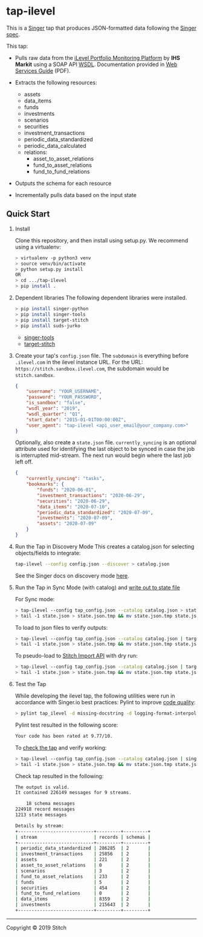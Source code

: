 # tap-ilevel

This is a [Singer](https://singer.io) tap that produces JSON-formatted data
following the [Singer
spec](https://github.com/singer-io/getting-started/blob/master/SPEC.md).

This tap:

- Pulls raw data from the [iLevel Portfolio Monitoring Platform](https://ihsmarkit.com/products/ilevel.html) by **IHS Markit** using a SOAP API [WSDL](https://services.ilevelsolutions.com/DataService/Service/2019/Q1/DataService.svc?singleWsdl). Documentation provided in [Web Services Guide](https://github.com/bytecodeio/tap-ilevel/blob/master/web_services_guide-2019Q1.pdf) (PDF).
- Extracts the following resources:
  - assets
  - data_items
  - funds
  - investments
  - scenarios
  - securities
  - investment_transactions
  - periodic_data_standardized
  - periodic_data_calculated
  - relations:
    - asset_to_asset_relations
    - fund_to_asset_relations
    - fund_to_fund_relations

- Outputs the schema for each resource
- Incrementally pulls data based on the input state

## Quick Start

1. Install

    Clone this repository, and then install using setup.py. We recommend using a virtualenv:

    ```bash
    > virtualenv -p python3 venv
    > source venv/bin/activate
    > python setup.py install
    OR
    > cd .../tap-ilevel
    > pip install .
    ```
2. Dependent libraries
    The following dependent libraries were installed.
    ```bash
    > pip install singer-python
    > pip install singer-tools
    > pip install target-stitch
    > pip install suds-jurko
    
    ```
    - [singer-tools](https://github.com/singer-io/singer-tools)
    - [target-stitch](https://github.com/singer-io/target-stitch)

3. Create your tap's `config.json` file. The `subdomain` is everything before `.ilevel.com` in the ilevel instance URL.  For the URL: `https://stitch.sandbox.ilevel.com`, the subdomain would be `stitch.sandbox`.

    ```json
    {
        "username": "YOUR_USERNAME",
        "password": "YOUR_PASSWORD",
        "is_sandbox": "false",
        "wsdl_year": "2019",
        "wsdl_quarter": "Q1",
        "start_date": "2015-01-01T00:00:00Z",
        "user_agent": "tap-ilevel <api_user_email@your_company.com>"
    }
    ```
    
    Optionally, also create a `state.json` file. `currently_syncing` is an optional attribute used for identifying the last object to be synced in case the job is interrupted mid-stream. The next run would begin where the last job left off.

    ```json
    {
        "currently_syncing": "tasks",
        "bookmarks": {
            "funds": "2020-06-01",
            "investment_transactions": "2020-06-29",
            "securities": "2020-06-29",
            "data_items": "2020-07-10",
            "periodic_data_standardized": "2020-07-09",
            "investments": "2020-07-09",
            "assets": "2020-07-09"
        }
    }
    ```

4. Run the Tap in Discovery Mode
    This creates a catalog.json for selecting objects/fields to integrate:
    ```bash
    tap-ilevel --config config.json --discover > catalog.json
    ```
   See the Singer docs on discovery mode
   [here](https://github.com/singer-io/getting-started/blob/master/docs/DISCOVERY_MODE.md#discovery-mode).

5. Run the Tap in Sync Mode (with catalog) and [write out to state file](https://github.com/singer-io/getting-started/blob/master/docs/RUNNING_AND_DEVELOPING.md#running-a-singer-tap-with-a-singer-target)

    For Sync mode:
    ```bash
    > tap-ilevel --config tap_config.json --catalog catalog.json > state.json
    > tail -1 state.json > state.json.tmp && mv state.json.tmp state.json
    ```
    To load to json files to verify outputs:
    ```bash
    > tap-ilevel --config tap_config.json --catalog catalog.json | target-json > state.json
    > tail -1 state.json > state.json.tmp && mv state.json.tmp state.json
    ```
    To pseudo-load to [Stitch Import API](https://github.com/singer-io/target-stitch) with dry run:
    ```bash
    > tap-ilevel --config tap_config.json --catalog catalog.json | target-stitch --config target_config.json --dry-run > state.json
    > tail -1 state.json > state.json.tmp && mv state.json.tmp state.json
    ```

6. Test the Tap
    
    While developing the ilevel tap, the following utilities were run in accordance with Singer.io best practices:
    Pylint to improve [code quality](https://github.com/singer-io/getting-started/blob/master/docs/BEST_PRACTICES.md#code-quality):
    ```bash
    > pylint tap_ilevel -d missing-docstring -d logging-format-interpolation -d too-many-locals -d too-many-arguments
    ```
    Pylint test resulted in the following score:
    ```bash
    Your code has been rated at 9.77/10.
    ```

    To [check the tap](https://github.com/singer-io/singer-tools#singer-check-tap) and verify working:
    ```bash
    > tap-ilevel --config tap_config.json --catalog catalog.json | singer-check-tap > state.json
    > tail -1 state.json > state.json.tmp && mv state.json.tmp state.json
    ```
    Check tap resulted in the following:
    ```bash
    The output is valid.
    It contained 226149 messages for 9 streams.

        18 schema messages
    224918 record messages
    1213 state messages

    Details by stream:
    +----------------------------+---------+---------+
    | stream                     | records | schemas |
    +----------------------------+---------+---------+
    | periodic_data_standardized | 286285  | 2       |
    | investment_transactions    | 25856   | 2       |
    | assets                     | 221     | 2       |
    | asset_to_asset_relations   | 0       | 2       |
    | scenarios                  | 3       | 2       |
    | fund_to_asset_relations    | 233     | 2       |
    | funds                      | 5       | 2       |
    | securities                 | 454     | 2       |
    | fund_to_fund_relations     | 0       | 2       |
    | data_items                 | 8359    | 2       |
    | investments                | 215643  | 2       |
    +----------------------------+---------+---------+
    ```
---

Copyright &copy; 2019 Stitch
